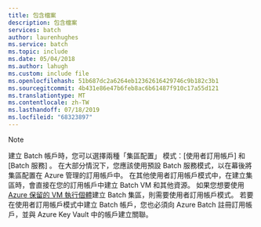 ```yaml
---
title: 包含檔案
description: 包含檔案
services: batch
author: laurenhughes
ms.service: batch
ms.topic: include
ms.date: 05/04/2018
ms.author: lahugh
ms.custom: include file
ms.openlocfilehash: 51b687dc2a6264eb12362616429746c9b182c3b1
ms.sourcegitcommit: 4b431e86e47b6feb8ac6b61487f910c17a55d121
ms.translationtype: MT
ms.contentlocale: zh-TW
ms.lasthandoff: 07/18/2019
ms.locfileid: "68323897"
---
```

> [!NOTE]
> 建立 Batch 帳戶時，您可以選擇兩種「集區配置」  模式：[使用者訂用帳戶]  和 [Batch 服務]  。 在大部分情況下，您應該使用預設 Batch 服務模式，以在幕後將集區配置在 Azure 管理的訂用帳戶中。 在其他使用者訂用帳戶模式中，在建立集區時，會直接在您的訂用帳戶中建立 Batch VM 和其他資源。 如果您想要使用 [Azure 保留的 VM 執行個體](https://azure.microsoft.com/pricing/reserved-vm-instances/)建立 Batch 集區，則需要使用者訂用帳戶模式。 若要在使用者訂用帳戶模式中建立 Batch 帳戶，您也必須向 Azure Batch 註冊訂用帳戶，並與 Azure Key Vault 中的帳戶建立關聯。